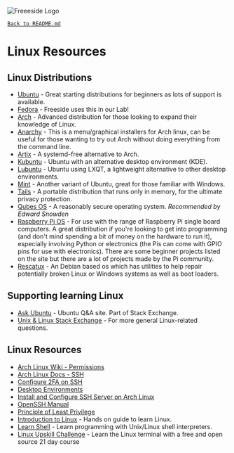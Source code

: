 ![Freeeside Logo](https://avatars.githubusercontent.com/u/17128437?s=200&v=4 "Freeside Logo")

[`Back to README.md`](/README.md)

# Linux Resources

## Linux Distributions <a name="linux"></a>

- [Ubuntu](https://ubuntu.com/) - Great starting distributions for beginners as lots of support is available.
- [Fedora](https://getfedora.org/) - Freeside uses this in our Lab!
- [Arch](https://www.archlinux.org/) - Advanced distribution for those looking to expand their knowledge of Linux.
- [Anarchy](https://anarchyinstaller.gitlab.io/) - This is a menu/graphical installers for Arch linux, can be useful for those wanting to try out Arch without doing everything from the command line.
- [Artix](https://artixlinux.org/) - A systemd-free alternative to Arch.
- [Kubuntu](https://kubuntu.org/) - Ubuntu with an alternative desktop environment (KDE).
- [Lubuntu](https://lubuntu.me) - Ubuntu using LXQT, a lightweight alternative to other desktop environments.
- [Mint](https://linuxmint.com/) - Another variant of Ubuntu, great for those familiar with Windows.
- [Tails](https://tails.boum.org/index.en.html) - A portable distribution that runs only in memory, for the ultimate privacy protection.
- [Qubes OS](https://www.qubes-os.org/intro/) - A reasonably secure operating system. _Recommended by Edward Snowden_
- [Raspberry Pi OS](https://www.raspberrypi.org) - For use with the range of Raspberry Pi single board computers. A great distribution if you're looking to get into programming (and don't mind spending a bit of money on the hardware to run it), especially involving Python or electronics (the Pis can come with GPIO pins for use with electronics). There are some beginner projects listed on the site but there are a lot of projects made by the Pi community.
- [Rescatux](https://www.supergrubdisk.org/rescatux/) - An Debian based os which has utilities to help repair potentially broken Linux or Windows systems as well as boot loaders.


## Supporting learning Linux

- [Ask Ubuntu](https://askubuntu.com/) - Ubuntu Q&A site. Part of Stack Exchange.
- [Unix & Linux Stack Exchange](https://unix.stackexchange.com/) - For more general Linux-related questions.


## Linux Resources

- [Arch Linux Wiki - Permissions](https://wiki.archlinux.org/title/File_permissions_and_attributes)
- [Arch Linux Docs - SSH](https://wiki.archlinux.org/title/OpenSSH#Installation)
- [Configure 2FA on SSH](https://ubuntu.com/tutorials/configure-ssh-2fa#1-overview)
- [Desktop Environments](https://wiki.archlinux.org/title/Desktop_environment)
- [Install and Configure SSH Server on Arch Linux](https://linuxhint.com/install_ssh_server_on_arch_linux/)
- [OpenSSH Manual](https://www.openssh.com/manual.html)
- [Principle of Least Privilege](https://techcommunity.microsoft.com/t5/azure-sql/security-the-principle-of-least-privilege-polp/ba-p/2067390)
- [Introduction to Linux](http://ftp.wayne.edu/ldp/en/Intro-Linux/Intro-Linux.pdf) - Hands on guide to learn Linux.
- [Learn Shell](https://www.learnshell.org/) - Learn programming with Unix/Linux shell interpreters.
- [Linux Upskill Challenge](https://linuxupskillchallenge.org/) - Learn the Linux terminal with a free and open source 21 day course